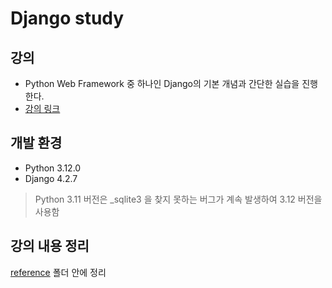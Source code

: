 # Django study

## 강의 

- Python Web Framework 중 하나인 Django의 기본 개념과 간단한 실습을 진행한다.
- [강의 링크](https://opentutorials.org/course/4886)

## 개발 환경

- Python 3.12.0
- Django 4.2.7

> Python 3.11 버전은 _sqlite3 을 찾지 못하는 버그가 계속 발생하여 3.12 버전을 사용함

## 강의 내용 정리

[reference](./reference) 폴더 안에 정리